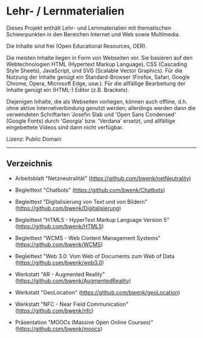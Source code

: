 # Lehr- / Lernmaterialien

Dieses Projekt enthält Lehr- und Lernmaterialien mit thematischen Schwerpunkten in den Bereichen Internet und Web sowie Multimedia.

Die Inhalte sind frei (Open Educational Resources, OER).

Die meisten Inhalte liegen in Form von Webseiten vor. Sie basieren auf den Webtechnologien HTML (Hypertext Markup Language), CSS (Cascading Style Sheets), JavaScript, und SVG (Scalable Vector Graphics). Für die Nutzung der Inhalte genügt ein Standard-Browser (Firefox, Safari, Google Chrome, Opera, Microsoft Edge, usw.). Für die allfällige Bearbeitung der Inhalte genügt ein (HTML-) Editor (z.B. Brackets).

Diejenigen Inhalte, die als Webseiten vorliegen, können auch offline, d.h. ohne aktive Internetverbindung genutzt werden; allerdings werden dann die verwendeten Schriftarten 'Josefin Slab und 'Open Sans Condensed' (Google Fonts) durch 'Georgia' bzw. 'Verdana' ersetzt, und allfällige eingebettete Videos sind dann nicht verfügbar.

Lizenz: Public Domain

---

## Verzeichnis

* Arbeitsblatt "Netzneutralität" (https://github.com/bwenk/netNeutrality)


* Begleittext "Chatbots" (https://github.com/bwenk/Chatbots)
* Begleittext "Digitalisierung von Text und von Bildern" (https://github.com/bwenk/Digitalisierung)
* Begleittext "HTML5 - HyperText Markup Language Version 5" (https://github.com/bwenk/HTML5)
* Begleittext "WCMS - Web Content Management Systems" (https://github.com/bwenk/WCMS)
* Begleittext "Web 3.0: Vom Web of Documents zum Web of Data (https://github.com/bwenk/web3.0)


* Werkstatt "AR - Augmented Reality" (https://github.com/bwenk/AugmentedReality)
* Werkstatt "GeoLocation" (https://github.com/bwenk/geoLocation)
* Werkstatt "NFC - Near Field Communication" (https://github.com/bwenk/nfc)


* Präsentation "MOOCs (Massive Open Online Courses)" (https://github.com/bwenk/moocs)

